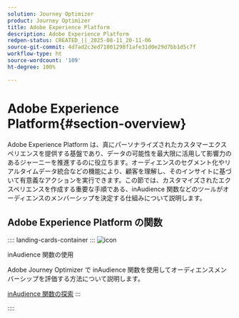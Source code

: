 ```yaml
---
solution: Journey Optimizer
product: Journey Optimizer
title: Adobe Experience Platform
description: Adobe Experience Platform
redpen-status: CREATED_||_2025-08-11_20-11-06
source-git-commit: 4d7ad2c3ed71801298f1afe31d0e29d7bb1d5c7f
workflow-type: ht
source-wordcount: '109'
ht-degree: 100%

---
```



# Adobe Experience Platform{#section-overview}

Adobe Experience Platform は、真にパーソナライズされたカスタマーエクスペリエンスを提供する基盤であり、データの可能性を最大限に活用して影響力のあるジャーニーを推進するのに役立ちます。オーディエンスのセグメント化やリアルタイムデータ統合などの機能により、顧客を理解し、そのインサイトに基づいて有意義なアクションを実行できます。この節では、カスタマイズされたエクスペリエンスを作成する重要な手順である、inAudience 関数などのツールがオーディエンスのメンバーシップを決定する仕組みについて説明します。

## Adobe Experience Platform の関数

:::: landing-cards-container
:::
![icon](https://cdn.experienceleague.adobe.com/icons/code-branch.svg)

inAudience 関数の使用

Adobe Journey Optimizer で inAudience 関数を使用してオーディエンスメンバーシップを評価する方法について説明します。

[inAudience 関数の探索](../using/building-journeys/functions/functioninaudience.md)
:::

::::
